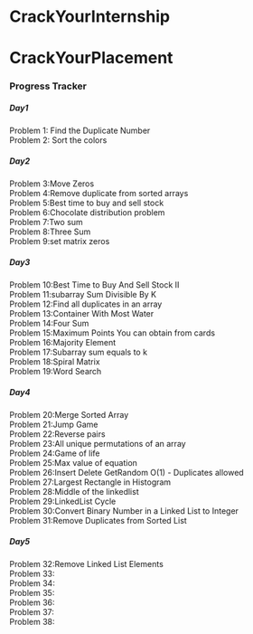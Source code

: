   
<h1>CrackYourInternship</h1>
<h1>CrackYourPlacement</h1>
<h3>Progress Tracker</h3>
<h5>Day1</h5>

 Problem 1: Find the Duplicate Number<br>
 Problem 2: Sort the colors<br>

 <h5>Day2</h5>
Problem 3:Move Zeros <br>
Problem 4:Remove duplicate from sorted arrays<br>
Problem 5:Best time to buy and sell stock<br>
Problem 6:Chocolate distribution problem<br>
Problem 7:Two sum <br>
Problem 8:Three Sum<br>
Problem 9:set matrix zeros<br>

<h5>Day3</h5>
Problem 10:Best Time to Buy And Sell Stock II <br>
Problem 11:subarray Sum Divisible By K <br>
Problem 12:Find all duplicates in an array <br>
Problem 13:Container With Most Water <br>
Problem 14:Four Sum<br>
Problem 15:Maximum Points You can obtain from cards<br>
Problem 16:Majority Element<br>
Problem 17:Subarray sum equals to k<br>
Problem 18:Spiral Matrix<br>
Problem 19:Word Search<br>

<h5>Day4</h5>
Problem 20:Merge Sorted Array<br>
Problem 21:Jump Game<br>
Problem 22:Reverse pairs<br>
Problem 23:All unique permutations of an array<br>
Problem 24:Game of life<br>
Problem 25:Max value of equation<br>
Problem 26:Insert Delete GetRandom O(1) - Duplicates allowed<br>
Problem 27:Largest Rectangle in Histogram<br>
Problem 28:Middle of the linkedlist<br>
Problem 29:LinkedList Cycle<br>
Problem 30:Convert Binary Number in a Linked List to Integer<br>
Problem 31:Remove Duplicates from Sorted List<br>

<h5>Day5</h5>
Problem 32:Remove Linked List Elements<br>
Problem 33:<br>
Problem 34:<br>
Problem 35:<br>
Problem 36:<br>
Problem 37:<br>
Problem 38:<br>


